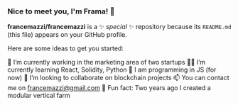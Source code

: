 ### Nice to meet you, I'm Frama! 👋

**francemazzi/francemazzi** is a ✨ _special_ ✨ repository because its `README.md` (this file) appears on your GitHub profile.

Here are some ideas to get you started:

🔭 I’m currently working in the marketing area of two startups 
🙇🏻 I’m currently learning React, Solidity, Python
🦄 I am programming in JS (for now)
👯 I’m looking to collaborate on blockchain projects
📫 You can contact me on francemazzi@gmail.com
🌳 Fun fact: Two years ago I created a modular vertical farm

